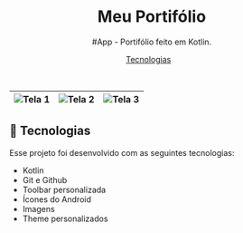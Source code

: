 <h1 align="center"> Meu Portifólio  </h1>

<p align="center">
#App - Portifólio feito em Kotlin. <br/>
</p>

<p align="center">
  <a href="#-tecnologias">Tecnologias</a>&nbsp;&nbsp;&nbsp;
</p>

<br>

| ![Tela 1](https://github.com/user-attachments/assets/21b52167-de95-42b7-98e8-2c2c0b79d9d7) | ![Tela 2](https://github.com/user-attachments/assets/46d13b00-ef7a-4efa-859e-2ef32fce7fb1) | ![Tela 3](https://github.com/user-attachments/assets/9fec3ea5-c686-4405-ad72-844e6d7f5f02) |
|:---:|:---:|:---:|

## 🚀 Tecnologias

Esse projeto foi desenvolvido com as seguintes tecnologias:

- Kotlin
- Git e Github
- Toolbar personalizada
- Ícones do Android
- Imagens
- Theme personalizados

